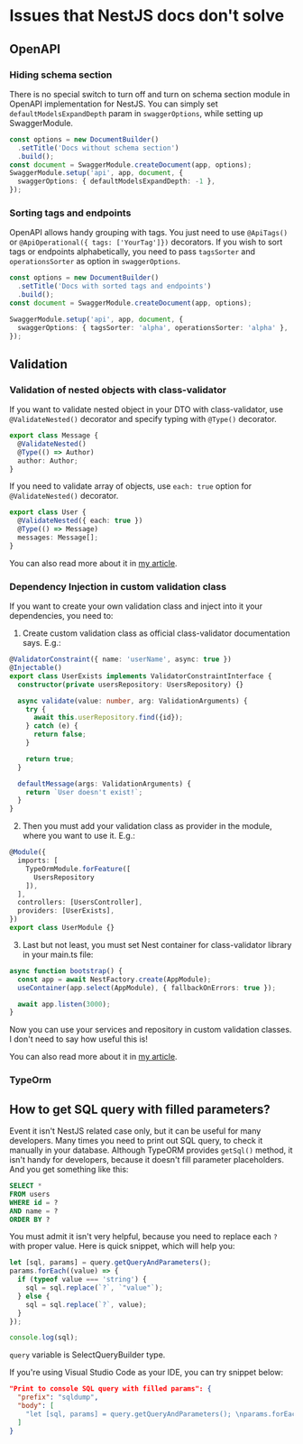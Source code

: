 # Issues that NestJS docs don't solve

## OpenAPI

### Hiding schema section

There is no special switch to turn off and turn on schema section module in OpenAPI implementation for NestJS. You can simply set `defaultModelsExpandDepth` param in `swaggerOptions`, while setting up SwaggerModule.

```TypeScript
const options = new DocumentBuilder()
  .setTitle('Docs without schema section')
  .build();
const document = SwaggerModule.createDocument(app, options);
SwaggerModule.setup('api', app, document, {
  swaggerOptions: { defaultModelsExpandDepth: -1 },
});
```

### Sorting tags and endpoints

OpenAPI allows handy grouping with tags. You just need to use `@ApiTags()` or `@ApiOperational({ tags: ['YourTag']})` decorators. If you wish to sort tags or endpoints alphabetically, you need to pass `tagsSorter` and `operationsSorter` as option in `swaggerOptions`.

```TypeScript
const options = new DocumentBuilder()
  .setTitle('Docs with sorted tags and endpoints')
  .build();
const document = SwaggerModule.createDocument(app, options);

SwaggerModule.setup('api', app, document, {
  swaggerOptions: { tagsSorter: 'alpha', operationsSorter: 'alpha' },
});
```

## Validation

### Validation of nested objects with class-validator

If you want to validate nested object in your DTO with class-validator, use `@ValidateNested()` decorator and specify typing with `@Type()` decorator.

```Typescript
export class Message {
  @ValidateNested()
  @Type(() => Author)
  author: Author;
}
```

If you need to validate array of objects, use `each: true` option for `@ValidateNested()` decorator.

```Typescript
export class User {
  @ValidateNested({ each: true })
  @Type(() => Message)
  messages: Message[];
}
```
You can also read more about it in [my article](https://dev.to/avantar/validating-nested-objects-with-class-validator-in-nestjs-1gn8).

### Dependency Injection in custom validation class

If you want to create your own validation class and inject into it your dependencies, you need to:

1. Create custom validation class as official class-validator documentation says. E.g.:

```Typescript
@ValidatorConstraint({ name: 'userName', async: true })
@Injectable()
export class UserExists implements ValidatorConstraintInterface {
  constructor(private usersRepository: UsersRepository) {}

  async validate(value: number, arg: ValidationArguments) {
    try {
      await this.userRepository.find({id});
    } catch (e) {
      return false;
    }

    return true;
  }

  defaultMessage(args: ValidationArguments) {
    return `User doesn't exist!`;
  }
}
```
2. Then you must add your validation class as provider in the module, where you want to use it. E.g.:
```Typescript
@Module({
  imports: [
    TypeOrmModule.forFeature([
      UsersRepository
    ]),
  ],
  controllers: [UsersController],
  providers: [UserExists],
})
export class UserModule {}
```
3. Last but not least, you must set Nest container for class-validator library in your main.ts file:

```Typescript
async function bootstrap() {
  const app = await NestFactory.create(AppModule);
  useContainer(app.select(AppModule), { fallbackOnErrors: true });

  await app.listen(3000);
}

```
Now you can use your services and repository in custom validation classes. I don't need to say how useful this is!

You can also read more about it in [my article](https://dev.to/avantar/custom-validation-with-database-in-nestjs-gao).

### TypeOrm

## How to get SQL query with filled parameters?

Event it isn't NestJS related case only, but it can be useful for many developers. Many times you need to print out SQL query, to check it manually in your database. Although TypeORM provides `getSql()` method, it isn't handy for developers, because it doesn't fill parameter placeholders. And you get something like this:

```SQL
SELECT *
FROM users
WHERE id = ?
AND name = ?
ORDER BY ?
```

You must admit it isn't very helpful, because you need to replace each `?` with proper value. Here is quick snippet, which will help you:

```TypeScript
let [sql, params] = query.getQueryAndParameters(); 
params.forEach((value) => { 
  if (typeof value === 'string') { 
    sql = sql.replace(`?`, `"value"`); 
  } else { 
    sql = sql.replace(`?`, value); 
  } 
}); 

console.log(sql);
```

`query` variable is SelectQueryBuilder<Entity> type.
  
If you're using Visual Studio Code as your IDE, you can try snippet below:

```JSON
"Print to console SQL query with filled params": {
  "prefix": "sqldump",
  "body": [
    "let [sql, params] = query.getQueryAndParameters(); \nparams.forEach((value) => { \n  if (typeof value === 'string') { \n    sql = sql.replace(`?`, `\"${value}\"`); \n  } else { \n    sql = sql.replace(`?`, value); \n  } \n}); \n\nconsole.log(sql);\n"
  ]
}
```
